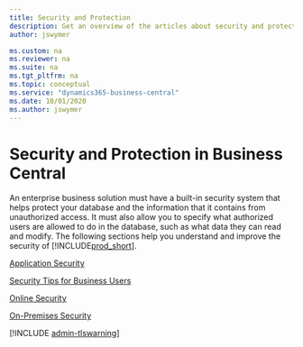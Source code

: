```yaml
---
title: Security and Protection
description: Get an overview of the articles about security and protection in Business Central, so that you can configure your solution.
author: jswymer

ms.custom: na
ms.reviewer: na
ms.suite: na
ms.tgt_pltfrm: na
ms.topic: conceptual
ms.service: "dynamics365-business-central"
ms.date: 10/01/2020
ms.author: jswymer
---
```

# Security and Protection in Business Central

An enterprise business solution must have a built-in security system that helps protect your database and the information that it contains from unauthorized access. It must also allow you to specify what authorized users are allowed to do in the database, such as what data they can read and modify. The following sections help you understand and improve the security of [!INCLUDE[prod_short](../developer/includes/prod_short.md)].

[Application Security](security-application.md)  

[Security Tips for Business Users](security-users.md)  

[Online Security](security-online.md)  

[On-Premises Security](security-onpremises.md)  

[!INCLUDE [admin-tlswarning](../developer/includes/admin-tlswarning.md)]
